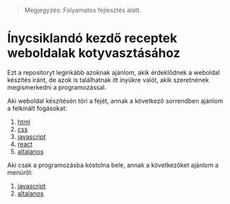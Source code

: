 > Megjegyzés: Folyamatos fejlesztés alatt. 

# Ínycsiklandó kezdő receptek weboldalak kotyvasztásához
Ezt a repositoryt leginkább azoknak ajánlom, akik érdeklődnek a weboldal készítés iránt, de azok is találhatnak itt ínyükre valót, akik szeretnének
megismerkedni a programozással.

Aki weboldal készítésén töri a fejét, annak a következő sorrendben ajánlom a felkínált fogásokat:
1. [html](/html)
2. [css](tkolok/oktatas/css)
3. [javascript](tkolok/oktatas/javascript)
4. [react](tkolok/oktatas/react)
5. [altalanos](tkolok/oktatas/altalanos)

Aki csak a programozásba kóstolna bele, annak a következőket ajánlom a menüről:
1. [javascript](tkolok/oktatas/javascript)
2. [altalanos](tkolok/oktatas/altalanos)
